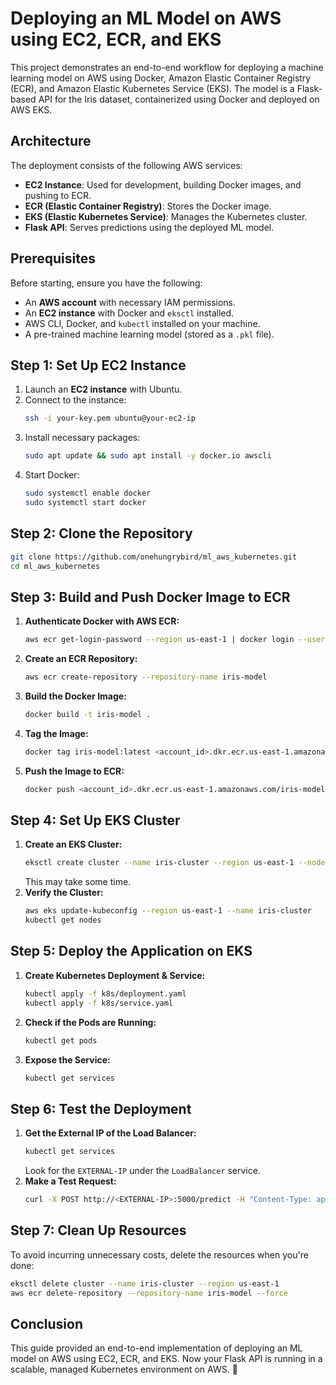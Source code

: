 # Deploying an ML Model on AWS using EC2, ECR, and EKS

This project demonstrates an end-to-end workflow for deploying a machine learning model on AWS using Docker, Amazon Elastic Container Registry (ECR), and Amazon Elastic Kubernetes Service (EKS). The model is a Flask-based API for the Iris dataset, containerized using Docker and deployed on AWS EKS.

## Architecture
The deployment consists of the following AWS services:
- **EC2 Instance**: Used for development, building Docker images, and pushing to ECR.
- **ECR (Elastic Container Registry)**: Stores the Docker image.
- **EKS (Elastic Kubernetes Service)**: Manages the Kubernetes cluster.
- **Flask API**: Serves predictions using the deployed ML model.

## Prerequisites
Before starting, ensure you have the following:
- An **AWS account** with necessary IAM permissions.
- An **EC2 instance** with Docker and `eksctl` installed.
- AWS CLI, Docker, and `kubectl` installed on your machine.
- A pre-trained machine learning model (stored as a `.pkl` file).

## Step 1: Set Up EC2 Instance
1. Launch an **EC2 instance** with Ubuntu.
2. Connect to the instance:
   ```bash
   ssh -i your-key.pem ubuntu@your-ec2-ip
   ```
3. Install necessary packages:
   ```bash
   sudo apt update && sudo apt install -y docker.io awscli
   ```
4. Start Docker:
   ```bash
   sudo systemctl enable docker
   sudo systemctl start docker
   ```

## Step 2: Clone the Repository
```bash
git clone https://github.com/onehungrybird/ml_aws_kubernetes.git
cd ml_aws_kubernetes
```

## Step 3: Build and Push Docker Image to ECR
1. **Authenticate Docker with AWS ECR:**
   ```bash
   aws ecr get-login-password --region us-east-1 | docker login --username AWS --password-stdin <account_id>.dkr.ecr.us-east-1.amazonaws.com
   ```
2. **Create an ECR Repository:**
   ```bash
   aws ecr create-repository --repository-name iris-model
   ```
3. **Build the Docker Image:**
   ```bash
   docker build -t iris-model .
   ```
4. **Tag the Image:**
   ```bash
   docker tag iris-model:latest <account_id>.dkr.ecr.us-east-1.amazonaws.com/iris-model:latest
   ```
5. **Push the Image to ECR:**
   ```bash
   docker push <account_id>.dkr.ecr.us-east-1.amazonaws.com/iris-model:latest
   ```

## Step 4: Set Up EKS Cluster
1. **Create an EKS Cluster:**
   ```bash
   eksctl create cluster --name iris-cluster --region us-east-1 --nodegroup-name worker-nodes --nodes 2
   ```
   This may take some time.
2. **Verify the Cluster:**
   ```bash
   aws eks update-kubeconfig --region us-east-1 --name iris-cluster
   kubectl get nodes
   ```

## Step 5: Deploy the Application on EKS
1. **Create Kubernetes Deployment & Service:**
   ```bash
   kubectl apply -f k8s/deployment.yaml
   kubectl apply -f k8s/service.yaml
   ```
2. **Check if the Pods are Running:**
   ```bash
   kubectl get pods
   ```
3. **Expose the Service:**
   ```bash
   kubectl get services
   ```

## Step 6: Test the Deployment
1. **Get the External IP of the Load Balancer:**
   ```bash
   kubectl get services
   ```
   Look for the `EXTERNAL-IP` under the `LoadBalancer` service.
2. **Make a Test Request:**
   ```bash
   curl -X POST http://<EXTERNAL-IP>:5000/predict -H "Content-Type: application/json" -d '{"features": [5.1, 3.5, 1.4, 0.2]}'
   ```

## Step 7: Clean Up Resources
To avoid incurring unnecessary costs, delete the resources when you're done:
```bash
eksctl delete cluster --name iris-cluster --region us-east-1
aws ecr delete-repository --repository-name iris-model --force
```

## Conclusion
This guide provided an end-to-end implementation of deploying an ML model on AWS using EC2, ECR, and EKS. Now your Flask API is running in a scalable, managed Kubernetes environment on AWS. 🚀

